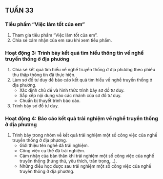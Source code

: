 ## TUẦN 33

### Tiểu phẩm “Việc làm tốt của em”
1. Tham gia tiểu phẩm “Việc làm tốt của em”.
2. Chia sẻ cảm nhận của em sau khi xem tiểu phẩm.

### Hoạt động 3: Trình bày kết quả tìm hiểu thông tin về nghề truyền thống ở địa phương
1. Chia sẻ kết quả tìm hiểu về nghề truyền thống ở địa phương theo phiếu thu thập thông tin đã thực hiện.
2. Làm sơ đồ tư duy để báo cáo kết quả tìm hiểu về nghề truyền thống ở địa phương.
    - Xác định chủ đề và hình thức trình bày sơ đồ tư duy.
    - Sắp xếp nội dung vào các nhánh của sơ đồ tư duy.
    - Chuẩn bị thuyết trình báo cáo.
3. Trình bày sơ đồ tư duy.

### Hoạt động 4: Báo cáo kết quả trải nghiệm về nghề truyền thống ở địa phương
1. Trình bày trong nhóm về kết quả trải nghiệm một số công việc của nghề truyền thống ở địa phương.
    - Giới thiệu tên nghề đã trải nghiệm.
    - Công việc cụ thể đã trải nghiệm.
    - Cảm nhận của bản thân khi trải nghiệm một số công việc của nghề truyền thống (hứng thú, yêu thích, trân trọng,...).
    - Những điều học được sau trải nghiệm một số công việc của nghề truyền thống ở địa phương.
